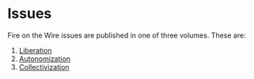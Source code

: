 # Issues

Fire on the Wire issues are published in one of three volumes. These are:

1. [Liberation](1/)
1. [Autonomization](2/)
1. [Collectivization](3/)
